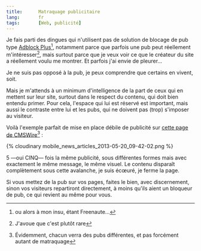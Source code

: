 ```yaml
---
title:      Matraquage publicitaire
lang:       fr
tags:       [Web, publicité]
---
```


Je fais parti des dingues qui n'utilisent pas de solution de blocage de pub type [Adblock Plus](http://adblockplus.org/)[^1], notamment parce que parfois une pub peut réellement m'intéresser[^2], mais surtout parce que je veux voir ce que le créateur du site a réellement voulu me montrer. Et parfois j'ai envie de pleurer…

[^1]: ou alors à mon insu, étant Freenaute…

[^2]: J'avoue que c'est plutôt rare

Je ne suis pas opposé à la pub, je peux comprendre que certains en vivent, soit.

Mais je m'attends à un minimum d'intelligence de la part de ceux qui en mettent sur leur site, surtout dans le respect du contenu, qui doit bien entendu primer. Pour cela, l'espace qui lui est réservé est important, mais aussi le contraste entre lui et les pubs, qui ne doivent pas (trop) s'imposer au visiteur.

Voilà l'exemple parfait de mise en place débile de publicité sur [cette page de CMSWire](http://www.cmswire.com/cms/customer-experience/econsultancy-report-how-to-optimize-for-mobile-customer-experience-020960.php?mkt_tok=3RkMMJWWfF9wsRoku63NZKXonjHpfsX57uglWa63lMI%2F0ER3fOvrPUfGjI4ARcBiI%2BSLDwEYGJlv6SgFTbDDMblp27gPXRA%3D)[^3] :

{% cloudinary mobile_news_articles_2013-05-20_09-42-02.png %}

5 —oui CINQ— fois la même publicité, sous différentes formes mais avec exactement le même message, le même visuel. Le contenu disparaît complètement sous cette avalanche, je suis écœuré, je ferme la page.

Si vous mettez de la pub sur vos pages, faites le bien, avec discernement, sinon vos visiteurs repartiront directement, à moins qu'ils aient un bloqueur de pub, ce qui revient au même pour vous.

[^3]: Évidemment, chacun verra des pubs différentes, et pas forcément autant de matraquage
